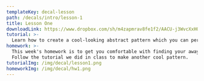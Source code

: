 ```yaml
---
templateKey: decal-lesson
path: /decals/intro/lesson-1
title: Lesson One
downloadLink: https://www.dropbox.com/sh/m4zapmrav8fe1f2/AACU-j3WvcXxHOXD9T8wW4G0a?dl=0
tutorial: >-
  Learn how to create a cool-looking abstract pattern which you can personalize with your own color choices and initials.
homework: >-
  This week's homework is to get you comfortable with finding your away around Illustrator on your own!
  Follow the tutorial we did in class to make another cool pattern.
tutorialImg: /img/decal/lesson1.png
homeworkImg: /img/decal/hw1.png
---
```

